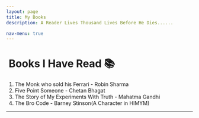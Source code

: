 ```yaml
---
layout: page
title: My Books
description: A Reader Lives Thousand Lives Before He Dies......

nav-menu: true
---
```


# &nbsp;Books I Have Read 📚
1. The Monk who sold his Ferrari - Robin Sharma   
2. Five Point Someone - Chetan Bhagat   
3. The Story of My Experiments With Truth - Mahatma Gandhi   
4. The Bro Code - Barney Stinson(A Character in HIMYM)    
*********
